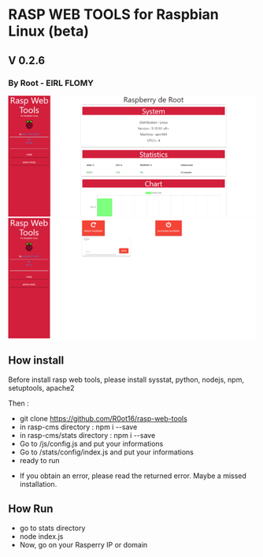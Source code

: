 # RASP WEB TOOLS for Raspbian Linux (beta)
## V 0.2.6
### By Root - EIRL FLOMY
<img src="./screen.png">
<img src="screen2.png">

## How install
Before install rasp web tools, please install sysstat, python, nodejs, npm, setuptools, apache2

Then :
- git clone https://github.com/R0ot16/rasp-web-tools
- in rasp-cms directory : npm i --save
- in rasp-cms/stats directory : npm i --save
- Go to /js/config.js and put your informations
- Go to /stats/config/index.js and put your informations
- ready to run

* If you obtain an error, please read the returned error. Maybe a missed installation.

## How Run
- go to stats directory
- node index.js
- Now, go on your Rasperry IP or domain